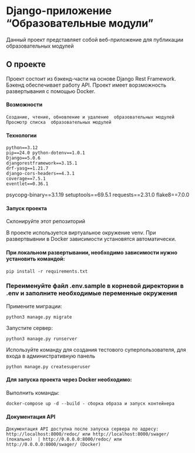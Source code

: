 # Django-приложение “Образовательные модули”

Данный проект представляет собой веб-приложение для публикации образовательных модулей
## О проекте

Проект состоит из бэкенд-части на основе Django Rest Framework. Бэкенд обеспечивает работу API. Проект имеет ворзможность развертывания с помощью Docker.

#### Возможности

	Создание, чтение, обновление и удаление  образовательных модулей
	Просмотр списка  образовательных модулей
 
#### Технологии

	python==3.12
 	pip==24.0 python-dotenv==1.0.1
 	Django==5.0.6
	djangorestframework==3.15.1
	drf-yasg==1.21.7
	django-cors-headers==4.3.1
	coverage==7.5.1
	eventlet==0.36.1
  psycopg-binary==3.1.19
	setuptools==69.5.1
	requests==2.31.0
	flake8==7.0.0
	


#### Запуск проекта

Склонируйте этот репозиторий

В проекте используется виртуальное окружение venv. При развертвывнии в Docker зависимости установятся автоматически.

#### При локальном развертывании, необходимо зависимости нужно установить командой:
	pip install -r requirements.txt

### Переименуйте файл .env.sample в корневой директории в .env и заполните необходимые переменные окружения


Примените миграции:
    
	python3 manage.py migrate

Запустите сервер:
    
	python3 manage.py runserver


Используйте команду для создания тестового суперпользователя, для входа в административную панель 
    
	python manage.py createsuperuser


#### Для запуска проекта через Docker необходимо:

Выполнить команды:

	docker-compose up -d --build - сборка образа и запуск контейнера
 
#### Документация API

	Документация API доступна после запуска сервера по адресу: http://localhost:8000/redoc/ или http://localhost:8000/swager/ (локально)  | http://0.0.0.0:8000/redoc/ или http://0.0.0.0:8000/swager/ (Docker)
